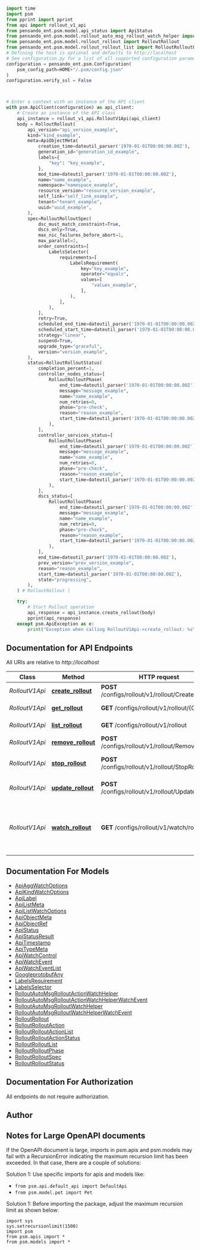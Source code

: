 ```python

import time
import psm
from pprint import pprint
from api import rollout_v1_api
from pensando_ent.psm.model.api_status import ApiStatus
from pensando_ent.psm.model.rollout_auto_msg_rollout_watch_helper import RolloutAutoMsgRolloutWatchHelper
from pensando_ent.psm.model.rollout_rollout import RolloutRollout
from pensando_ent.psm.model.rollout_rollout_list import RolloutRolloutList
# Defining the host is optional and defaults to http://localhost
# See configuration.py for a list of all supported configuration parameters.
configuration = pensando_ent.psm.Configuration(
    psm_config_path=HOME+"/.psm/config.json"
)
configuration.verify_ssl = False



# Enter a context with an instance of the API client
with psm.ApiClient(configuration) as api_client:
    # Create an instance of the API class
    api_instance = rollout_v1_api.RolloutV1Api(api_client)
    body = RolloutRollout(
        api_version="api_version_example",
        kind="kind_example",
        meta=ApiObjectMeta(
            creation_time=dateutil_parser('1970-01-01T00:00:00.00Z'),
            generation_id="generation_id_example",
            labels={
                "key": "key_example",
            },
            mod_time=dateutil_parser('1970-01-01T00:00:00.00Z'),
            name="name_example",
            namespace="namespace_example",
            resource_version="resource_version_example",
            self_link="self_link_example",
            tenant="tenant_example",
            uuid="uuid_example",
        ),
        spec=RolloutRolloutSpec(
            dsc_must_match_constraint=True,
            dscs_only=True,
            max_nic_failures_before_abort=1,
            max_parallel=2,
            order_constraints=[
                LabelsSelector(
                    requirements=[
                        LabelsRequirement(
                            key="key_example",
                            operator="equals",
                            values=[
                                "values_example",
                            ],
                        ),
                    ],
                ),
            ],
            retry=True,
            scheduled_end_time=dateutil_parser('1970-01-01T00:00:00.00Z'),
            scheduled_start_time=dateutil_parser('1970-01-01T00:00:00.00Z'),
            strategy="linear",
            suspend=True,
            upgrade_type="graceful",
            version="version_example",
        ),
        status=RolloutRolloutStatus(
            completion_percent=1,
            controller_nodes_status=[
                RolloutRolloutPhase(
                    end_time=dateutil_parser('1970-01-01T00:00:00.00Z'),
                    message="message_example",
                    name="name_example",
                    num_retries=0,
                    phase="pre-check",
                    reason="reason_example",
                    start_time=dateutil_parser('1970-01-01T00:00:00.00Z'),
                ),
            ],
            controller_services_status=[
                RolloutRolloutPhase(
                    end_time=dateutil_parser('1970-01-01T00:00:00.00Z'),
                    message="message_example",
                    name="name_example",
                    num_retries=0,
                    phase="pre-check",
                    reason="reason_example",
                    start_time=dateutil_parser('1970-01-01T00:00:00.00Z'),
                ),
            ],
            dscs_status=[
                RolloutRolloutPhase(
                    end_time=dateutil_parser('1970-01-01T00:00:00.00Z'),
                    message="message_example",
                    name="name_example",
                    num_retries=0,
                    phase="pre-check",
                    reason="reason_example",
                    start_time=dateutil_parser('1970-01-01T00:00:00.00Z'),
                ),
            ],
            end_time=dateutil_parser('1970-01-01T00:00:00.00Z'),
            prev_version="prev_version_example",
            reason="reason_example",
            start_time=dateutil_parser('1970-01-01T00:00:00.00Z'),
            state="progressing",
        ),
    ) # RolloutRollout | 

    try:
        # Start Rollout operation
        api_response = api_instance.create_rollout(body)
        pprint(api_response)
    except psm.ApiException as e:
        print("Exception when calling RolloutV1Api->create_rollout: %s\n" % e)
```

## Documentation for API Endpoints

All URIs are relative to *http://localhost*

Class | Method | HTTP request | Description
------------ | ------------- | ------------- | -------------
*RolloutV1Api* | [**create_rollout**](docs/RolloutV1Api.md#create_rollout) | **POST** /configs/rollout/v1/rollout/CreateRollout | Start Rollout operation
*RolloutV1Api* | [**get_rollout**](docs/RolloutV1Api.md#get_rollout) | **GET** /configs/rollout/v1/rollout/{O.Name} | Get Rollout object
*RolloutV1Api* | [**list_rollout**](docs/RolloutV1Api.md#list_rollout) | **GET** /configs/rollout/v1/rollout | List Rollout objects
*RolloutV1Api* | [**remove_rollout**](docs/RolloutV1Api.md#remove_rollout) | **POST** /configs/rollout/v1/rollout/RemoveRollout | Remove a Rollout
*RolloutV1Api* | [**stop_rollout**](docs/RolloutV1Api.md#stop_rollout) | **POST** /configs/rollout/v1/rollout/StopRollout | Stop a Rollout operation
*RolloutV1Api* | [**update_rollout**](docs/RolloutV1Api.md#update_rollout) | **POST** /configs/rollout/v1/rollout/UpdateRollout | Update Rollout configuration
*RolloutV1Api* | [**watch_rollout**](docs/RolloutV1Api.md#watch_rollout) | **GET** /configs/rollout/v1/watch/rollout | Watch Rollout objects. Supports WebSockets or HTTP long poll


## Documentation For Models

 - [ApiAggWatchOptions](docs/ApiAggWatchOptions.md)
 - [ApiKindWatchOptions](docs/ApiKindWatchOptions.md)
 - [ApiLabel](docs/ApiLabel.md)
 - [ApiListMeta](docs/ApiListMeta.md)
 - [ApiListWatchOptions](docs/ApiListWatchOptions.md)
 - [ApiObjectMeta](docs/ApiObjectMeta.md)
 - [ApiObjectRef](docs/ApiObjectRef.md)
 - [ApiStatus](docs/ApiStatus.md)
 - [ApiStatusResult](docs/ApiStatusResult.md)
 - [ApiTimestamp](docs/ApiTimestamp.md)
 - [ApiTypeMeta](docs/ApiTypeMeta.md)
 - [ApiWatchControl](docs/ApiWatchControl.md)
 - [ApiWatchEvent](docs/ApiWatchEvent.md)
 - [ApiWatchEventList](docs/ApiWatchEventList.md)
 - [GoogleprotobufAny](docs/GoogleprotobufAny.md)
 - [LabelsRequirement](docs/LabelsRequirement.md)
 - [LabelsSelector](docs/LabelsSelector.md)
 - [RolloutAutoMsgRolloutActionWatchHelper](docs/RolloutAutoMsgRolloutActionWatchHelper.md)
 - [RolloutAutoMsgRolloutActionWatchHelperWatchEvent](docs/RolloutAutoMsgRolloutActionWatchHelperWatchEvent.md)
 - [RolloutAutoMsgRolloutWatchHelper](docs/RolloutAutoMsgRolloutWatchHelper.md)
 - [RolloutAutoMsgRolloutWatchHelperWatchEvent](docs/RolloutAutoMsgRolloutWatchHelperWatchEvent.md)
 - [RolloutRollout](docs/RolloutRollout.md)
 - [RolloutRolloutAction](docs/RolloutRolloutAction.md)
 - [RolloutRolloutActionList](docs/RolloutRolloutActionList.md)
 - [RolloutRolloutActionStatus](docs/RolloutRolloutActionStatus.md)
 - [RolloutRolloutList](docs/RolloutRolloutList.md)
 - [RolloutRolloutPhase](docs/RolloutRolloutPhase.md)
 - [RolloutRolloutSpec](docs/RolloutRolloutSpec.md)
 - [RolloutRolloutStatus](docs/RolloutRolloutStatus.md)


## Documentation For Authorization

 All endpoints do not require authorization.

## Author




## Notes for Large OpenAPI documents
If the OpenAPI document is large, imports in psm.apis and psm.models may fail with a
RecursionError indicating the maximum recursion limit has been exceeded. In that case, there are a couple of solutions:

Solution 1:
Use specific imports for apis and models like:
- `from psm.api.default_api import DefaultApi`
- `from psm.model.pet import Pet`

Solution 1:
Before importing the package, adjust the maximum recursion limit as shown below:
```
import sys
sys.setrecursionlimit(1500)
import psm
from psm.apis import *
from psm.models import *
```
